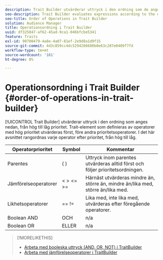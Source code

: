 ```yaml
---
description: Trait Builder utvärderar uttryck i den ordning som de anges nedan, från hög till låg prioritet. Trait-element som definieras av operatorer med hög prioritet utvärderas först, före andra prioritetsoperatorer. I det här avsnittet rangordnas varje operator efter prioritet, från hög till låg.
seo-description: Trait Builder evaluates expressions according to the order-of-operations listed below, from high to low precedence. Trait elements defined by high-precedence operators are evaluated first, before other precedence operators. This section ranks each operator according to precedence, from high to low.
seo-title: Order of Operations in Trait Builder
solution: Audience Manager
title: Operationsordning i Trait Builder
uuid: df325047-af62-45ad-9ca1-046bfcbe5341
feature: Traits
exl-id: 90700479-4a8e-4a07-81ef-2e9d8a1d9f15
source-git-commit: 4d3c859cc4dc5294286680b0e63c287e0409f7fd
workflow-type: tm+mt
source-wordcount: '161'
ht-degree: 0%

---
```


# Operationsordning i Trait Builder {#order-of-operations-in-trait-builder}

[!UICONTROL Trait Builder] utvärderar uttryck i den ordning som anges nedan, från hög till låg prioritet. Trait-element som definieras av operatorer med hög prioritet utvärderas först, före andra prioritetsoperatorer. I det här avsnittet rangordnas varje operator efter prioritet, från hög till låg.

<!-- c_tb_operator_precedence.xml -->

<table id="table_F0FA45B652C7464B90D35526817110FF"> 
 <thead> 
  <tr> 
   <th colname="col1" class="entry"> Operatorprioritet </th> 
   <th colname="col2" class="entry"> Symbol </th> 
   <th colname="col3" class="entry"> Kommentar </th> 
  </tr> 
 </thead>
 <tbody> 
  <tr> 
   <td colname="col1"> Parentes </td> 
   <td colname="col2"> ( ) </td> 
   <td colname="col3"> Uttryck inom parentes utvärderas alltid först och följer prioritetsordningen. </td> 
  </tr> 
  <tr> 
   <td colname="col1"> Jämförelseoperatorer </td> 
   <td colname="col2"> &lt; &gt; &lt;= &gt;= </td> 
   <td colname="col3"> Härnäst utvärderas mindre än, större än, mindre än/lika med, större än/lika med. </td> 
  </tr> 
  <tr> 
   <td colname="col1"> Likhetsoperatorer </td> 
   <td colname="col2"> == != </td> 
   <td colname="col3"> Lika med, inte lika med, utvärderas efter föregående operatorer. </td> 
  </tr> 
  <tr> 
   <td colname="col1">Boolean <span class="wintitle"> AND</span> </td> 
   <td colname="col2"><span class="wintitle"> OCH</span> </td> 
   <td colname="col3" morerows="1"> n/a </td> 
  </tr> 
  <tr> 
   <td colname="col1">Boolean <span class="wintitle"> OR</span> </td> 
   <td colname="col2"><span class="wintitle"> ELLER</span> </td> 
   <td colname="col3" morerows="1"> n/a </td> 
  </tr> 
 </tbody>
</table>

>[!MORELIKETHIS]
>
>* [Arbeta med booleska uttryck (AND, OR, NOT) i TraitBuilder](../../reference/boolean-expressions-tsb.md)
>* [Arbeta med jämförelseoperatorer i TraitBuilder](../../features/traits/trait-comparison-operators.md)
